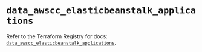 # `data_awscc_elasticbeanstalk_applications`

Refer to the Terraform Registry for docs: [`data_awscc_elasticbeanstalk_applications`](https://registry.terraform.io/providers/hashicorp/awscc/0.70.0/docs/data-sources/elasticbeanstalk_applications).
